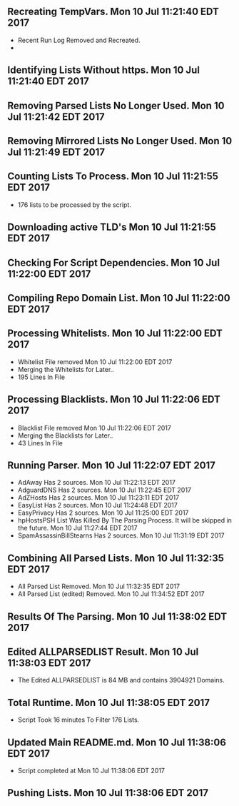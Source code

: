 ## Recreating TempVars. Mon 10 Jul 11:21:40 EDT 2017
* Recent Run Log Removed and Recreated.
* 

## Identifying Lists Without https. Mon 10 Jul 11:21:40 EDT 2017
##  

## Removing Parsed Lists No Longer Used. Mon 10 Jul 11:21:42 EDT 2017

## Removing Mirrored Lists No Longer Used. Mon 10 Jul 11:21:49 EDT 2017

## Counting Lists To Process. Mon 10 Jul 11:21:55 EDT 2017
* 	176 lists to be processed by the script. 

## Downloading active TLD's Mon 10 Jul 11:21:55 EDT 2017


## Checking For Script Dependencies. Mon 10 Jul 11:22:00 EDT 2017

## Compiling Repo Domain List. Mon 10 Jul 11:22:00 EDT 2017
## Processing Whitelists. Mon 10 Jul 11:22:00 EDT 2017
* Whitelist File removed Mon 10 Jul 11:22:00 EDT 2017
* Merging the Whitelists for Later..
* 	195 Lines In File

## Processing Blacklists. Mon 10 Jul 11:22:06 EDT 2017
* Blacklist File removed Mon 10 Jul 11:22:06 EDT 2017
* Merging the Blacklists for Later..
* 	43 Lines In File


## Running Parser. Mon 10 Jul 11:22:07 EDT 2017
* AdAway Has 2 sources. Mon 10 Jul 11:22:13 EDT 2017
* AdguardDNS Has 2 sources. Mon 10 Jul 11:22:45 EDT 2017
* AdZHosts Has 2 sources. Mon 10 Jul 11:23:11 EDT 2017
* EasyList Has 2 sources. Mon 10 Jul 11:24:48 EDT 2017
* EasyPrivacy Has 2 sources. Mon 10 Jul 11:25:00 EDT 2017
* hpHostsPSH List Was Killed By The Parsing Process. It will be skipped in the future. Mon 10 Jul 11:27:44 EDT 2017
* SpamAssassinBillStearns Has 2 sources. Mon 10 Jul 11:31:19 EDT 2017

## Combining All Parsed Lists. Mon 10 Jul 11:32:35 EDT 2017
* All Parsed List Removed. Mon 10 Jul 11:32:35 EDT 2017
* All Parsed List (edited) Removed. Mon 10 Jul 11:34:52 EDT 2017

## Results Of The Parsing. Mon 10 Jul 11:38:02 EDT 2017
## Edited ALLPARSEDLIST Result. Mon 10 Jul 11:38:03 EDT 2017
* The Edited ALLPARSEDLIST is 84 MB and contains 	3904921 Domains.

## Total Runtime. Mon 10 Jul 11:38:05 EDT 2017
* Script Took 16 minutes To Filter  176 Lists.

## Updated Main README.md. Mon 10 Jul 11:38:06 EDT 2017

* Script completed at Mon 10 Jul 11:38:06 EDT 2017

## Pushing Lists. Mon 10 Jul 11:38:06 EDT 2017
